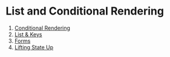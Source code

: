 # List and Conditional Rendering

1. [Conditional Rendering](https://reactjs.org/docs/conditional-rendering.html)
2. [List & Keys](https://reactjs.org/docs/lists-and-keys.html)
3. [Forms](https://reactjs.org/docs/forms.html)
4. [Lifting State Up](https://reactjs.org/docs/lifting-state-up.html)
